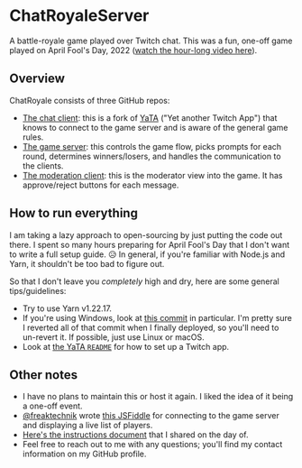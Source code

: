 # ChatRoyaleServer

A battle-royale game played over Twitch chat. This was a fun, one-off game played on April Fool's Day, 2022 ([watch the hour-long video here](https://www.twitch.tv/videos/1443243254)).

## Overview

ChatRoyale consists of three GitHub repos:

- [The chat client](https://github.com/Adam13531/ChatRoyale): this is a fork of [YaTA](https://github.com/HiDeoo/YaTA) ("Yet another Twitch App") that knows to connect to the game server and is aware of the general game rules.
- [The game server](https://github.com/Adam13531/ChatRoyaleServer): this controls the game flow, picks prompts for each round, determines winners/losers, and handles the communication to the clients.
- [The moderation client](https://github.com/Adam13531/ChatRoyaleModerationClient): this is the moderator view into the game. It has approve/reject buttons for each message.

## How to run everything

I am taking a lazy approach to open-sourcing by just putting the code out there. I spent so many hours preparing for April Fool's Day that I don't want to write a full setup guide. 😥 In general, if you're familiar with Node.js and Yarn, it shouldn't be too bad to figure out.

So that I don't leave you _completely_ high and dry, here are some general tips/guidelines:

- Try to use Yarn v1.22.17.
- If you're using Windows, look at [this commit](https://github.com/Adam13531/ChatRoyale/commit/4c2bc0bfcba2fad370d1f8ba3f69cec2f5a7f2e0) in particular. I'm pretty sure I reverted all of that commit when I finally deployed, so you'll need to un-revert it. If possible, just use Linux or macOS.
- Look at [the YaTA `README`](https://github.com/HiDeoo/YaTA) for how to set up a Twitch app.

## Other notes

- I have no plans to maintain this or host it again. I liked the idea of it being a one-off event.
- [@freaktechnik](https://twitter.com/freaktechnik) wrote [this JSFiddle](https://jsfiddle.net/o5nxbrm7/1/) for connecting to the game server and displaying a live list of players.
- [Here's the instructions document](https://docs.google.com/document/d/1Jza7cr_XaiGphLc3viwTlWUenqLYhbGkgBlcSjbXnjQ/edit) that I shared on the day of.
- Feel free to reach out to me with any questions; you'll find my contact information on my GitHub profile.
